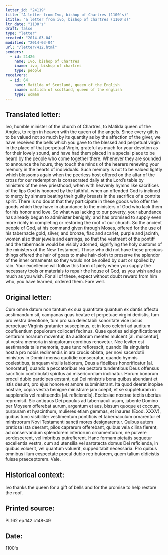 ```yaml
---
letter_id: "24119"
title: "A letter from Ivo, bishop of Chartres (1100's)"
ititle: "a letter from ivo, bishop of chartres (1100's)"
ltr_date: "1100's"
draft: false
type: "letter"
created: "2014-03-04"
modified: "2014-03-04"
url: "/letter/412.html"
senders:
  - id: 21426
    name: Ivo, bishop of Chartres
    iname: ivo, bishop of chartres
    type: people
receivers:
  - id: 64
    name: Matilda of Scotland, queen of the English
    iname: matilda of scotland, queen of the english
    type: woman
---
```

<h2> Translated letter:</h2>Ivo, humble minister of the church of Chartres, to Matilda queen of the Angles, to reign in heaven with the queen of the angels.
Since every gift is to be valued not so much by its quantity as by the affection of the giver, we have received the bells which you gave to the blessed and perpetual virgin in the place of that perpetual Virgin, grateful as much for your devotion as for their lovely sound, and have had them placed in a special place to be heard by the people who come together there.  Whenever they are sounded to announce the hours, they touch the minds of the hearers renewing your memory in the hearts of individuals.  Such memory is not to be valued lightly which blossoms again when the peerless host offered on the altar of the cross for our redemption is consecrated daily at the Lord’s table by ministers of the new priesthood, when with heavenly hymns like sacrifices of the lips God is honored by the faithful, when an offended God is inclined to mercy by sinners beating their guilty breasts in the sacrifice of a contrite spirit.  There is no doubt that they participate in these goods who offer the goods which they have in abundance to the ministers of God who lack them for his honor and love.
So what was lacking to our poverty, your abundance has already begun to administer benignly, and has promised to supply even more richly in completing or restoring the roof of our church.  So the ancient people of God, at his command given through Moses, offered for the use of his tabernacle gold, silver, and bronze, flax and scarlet, purple and jacinth, women also their jewels and earrings, so that the vestment of the pontiff and the tabernacle would be visibly adorned, signifying the holy customs of the ministers of the New Testament.  Those who did not have these precious things offered the hair of goats to make hair-cloth to preserve the splendor of the inner ornaments so they would not be soiled by dust or spoiled by rain.  Your excellence will follow this form of piety when you supply the necessary tools or materials to repair the house of God, as you wish and as much as you wish.  For all of these, expect without doubt reward from him who, you have learned, ordered them.
Fare well.
<h2 class="mt-4"> Original letter:</h2>Cum omne datum non tantum ex sua quantitate quantum ex dantis affectu aestimandum sit, campanas quas beatae et perpetuae virgini dedistis, tum pro vestra devotione, tum pro sua delectabili sonoritate vice ipsius perpetuae Virginis gratanter suscepimus, et in loco celebri ad auditum coufluentium populorum collocari fecimus. Quae quoties ad significationem certarum horarum moventur, ita auditorum mentes mulcent [al. mulcentur], ut vestra memoria in singulorum cordibus renovetur. Nec leviter est aestimanda talis memoria, quae tunc reflorescit, quando illa singularis hostia pro nobis redimendis in ara crucis oblata, per novi sacerdotii ministros in Domini mensa quotidie consecratur, quando hymnis coelestibus, tanquam vitulis labiorum, Deus a fidelibus honorificatur [al. honoratur], quando a peccatoribus rea pectora tundentibus Deus offensus sacrificio contribulati spiritus ad misericordiam inclinatur. Horum bonorum procul dubio participes exstant, qui Dei ministris bona quibus abundant et istis desunt, pro ejus honore et amore subministrant. Ita quod deerat inopiae nostrae, copia vestra benigne ministrare jam coepit, et se suppleturam in supplendis vel restituendis [al. reficiendis]. Ecclesiae nostrae tectis uberius repromisit. Sic antiquus Dei populus ad tabernaculi usum, jubente Domino per Moysem offerebat aurum, argentum et aes, bissum quoque et coccum, purpuram et hyacinthum, mulieres etiam gemmas, et inaures (Exod. XXXV), quibus tunc visibiliter vestimentum pontificis et tabernaculum ornarentur et ministrorum Novi Testamenti sancti mores designarentur. Quibus autem pretiosa ista deerant, pilos caprarum offerebant, quibus vela cilina fierent, ad conservandum splendorem interiorum ornamentorum, ne pulvere sordescerent, vel imbribus putrefierent. Hanc formam pietatis sequetur excellentia vestra, cum ad utensilia vel sartatecta domus Dei reficienda, in quibus voluerit, vel quantum voluerit, suppeditabit necessaria. Pro quibus omnibus illum exspectate procul dubio retributorem, quem talium didicistis fuisse praeceptorem. Vale.
<h2 class="mt-4"> Historical context:</h2>Ivo thanks the queen for a gift of bells and for the promise to help restore the roof.
<h2 class="mt-4"> Printed source:</h2>PL162 ep.142 c148-49
<h2 class="mt-4"> Date:</h2>1100's